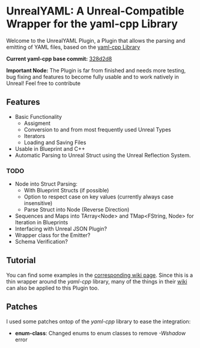 # UnrealYAML: A Unreal-Compatible Wrapper for the yaml-cpp Library

Welcome to the UnrealYAML Plugin, a Plugin that allows the parsing and emitting of YAML files, based on the [yaml-cpp Library](https://github.com/jbeder/yaml-cpp)

**Current yaml-cpp base commit:** [328d2d8](https://github.com/jbeder/yaml-cpp/commit/328d2d85e833be7cb5a0ab246cc3f5d7e16fc67a)

**Important Node:** The Plugin is far from finished and needs more testing, bug fixing and features to become fully usable and to work natively in Unreal! Feel free to contribute

## Features
- Basic Functionality
	- Assigment
	- Conversion to and from most frequently used Unreal Types
	- Iterators
	- Loading and Saving Files
- Usable in Blueprint and C++
- Automatic Parsing to Unreal Struct using the Unreal Reflection System.

### TODO
- Node into Struct Parsing:
	- With Blueprint Structs (if possible)
	- Option to respect case on key values (currently always case insensitive)
	- Parse Struct into Node (Reverse Direction)
- Sequences and Maps into TArray\<Node> and TMap\<FString, Node> for Iteration in Blueprints
- Interfacing with Unreal JSON Plugin?
- Wrapper class for the Emitter?
- Schema Verification?


## Tutorial
You can find some examples in the [corresponding wiki page](https://github.com/jwindgassen/UnrealYAML/wiki/Examples).
Since this is a thin wrapper around the *yaml-cpp* library, many of the things in their [wiki](https://github.com/jbeder/yaml-cpp/wiki/Tutorial) can also be applied to this Plugin too.


## Patches
I used some patches ontop of the *yaml-cpp* library to ease the integration:
- **enum-class**: Changed enums to enum classes to remove *-Wshadow* error
